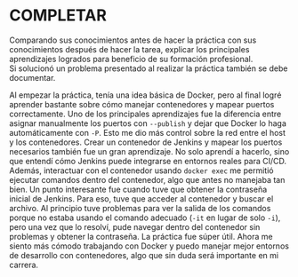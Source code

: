 # COMPLETAR  
Comparando sus conocimientos antes de hacer la práctica con sus conocimientos después de hacer la tarea, explicar los principales aprendizajes logrados para beneficio de su formación profesional.  
Si solucionó un problema presentado al realizar la práctica también se debe documentar.

Al empezar la práctica, tenía una idea básica de Docker, pero al final logré aprender bastante sobre cómo manejar contenedores y mapear puertos correctamente. Uno de los principales aprendizajes fue la diferencia entre asignar manualmente los puertos con `--publish` y dejar que Docker lo haga automáticamente con `-P`. Esto me dio más control sobre la red entre el host y los contenedores.
Crear un contenedor de Jenkins y mapear los puertos necesarios también fue un gran aprendizaje. No solo aprendí a hacerlo, sino que entendí cómo Jenkins puede integrarse en entornos reales para CI/CD. Además, interactuar con el contenedor usando `docker exec` me permitió ejecutar comandos dentro del contenedor, algo que antes no manejaba tan bien.
Un punto interesante fue cuando tuve que obtener la contraseña inicial de Jenkins. Para eso, tuve que acceder al contenedor y buscar el archivo. Al principio tuve problemas para ver la salida de los comandos porque no estaba usando el comando adecuado (`-it` en lugar de solo `-i`), pero una vez que lo resolví, pude navegar dentro del contenedor sin problemas y obtener la contraseña.
La práctica fue súper útil. Ahora me siento más cómodo trabajando con Docker y puedo manejar mejor entornos de desarrollo con contenedores, algo que sin duda será importante en mi carrera.
